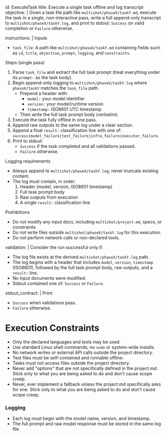 id: ExecuteTask
title: Execute a single task offline and log transcript
objective: |
  Given a task file path like `multishot/phaseX/taskY.md`, execute the task
  in a single, non-interactive pass, write a full
  append-only transcript to `multishot/phaseX/taskY.log`, and print
  to stdout: `Success` on valid completion or `Failure` otherwise.

instructions: |
  Inputs
  - `task_file`: A path like `multishot/phaseX/taskY.md` containing fields such as
    `id`, `title`, `objective`, `prompt`, `logging`, and `constraints`.

  Steps (single pass)
  1) Parse `task_file` and extract the full task prompt (treat everything under its `prompt:` as the task body).
  2) Begin append-only logging to `multishot/phaseX/taskY.log` where `phaseX/taskY` matches the `task_file` path.
     - Prepend a header with:
       - `model:` your model identifier
       - `version:` your model/runtime version
       - `timestamp:` ISO8601 UTC timestamp
     - Then write the full task prompt body (verbatim).
  3) Execute the task fully offline in one pass.
  4) Append raw outputs to the same log under a clear section.
  5) Append a final `result:` classification line with one of:
     `success|model_failure|test_failure|infra_failure|executor_failure`.
  6) Print to stdout:
     - `Success` if the task completed and all validations passed.
     - `Failure` otherwise.

  Logging requirements
  - Always append to `multishot/phaseX/taskY.log`; never truncate existing content.
  - The log must contain, in order:
    1) Header (model, version, ISO8601 timestamp)
    2) Full task prompt body
    3) Raw outputs from execution
    4) A single `result:` classification line

  Prohibitions
  - Do not modify any input docs, including `multishot/project.md`, specs, or constraints.
  - Do not write files outside `multishot/phaseX/taskY.log` for this execution.
  - Do not perform network calls or non-declared tools.

validation: |
  Consider the run successful only if:
  - The log file exists at the derived `multishot/phaseX/taskY.log` path.
  - The log begins with a header that includes `model`, `version`, `timestamp` (ISO8601),
    followed by the full task prompt body, raw outputs, and a `result:` line.
  - No input documents were modified.
  - Stdout contained one of: `Success` or `Failure`.

stdout_contract: |
  Print:
  - `Success` when validations pass.
  - `Failure` otherwise.

# Execution Constraints

- Only the declared languages and tools may be used.
- Use standard Linux shell commands; no `sudo` or system-wide installs.
- No network writes or external API calls outside the project directory.
- Test files must be self-contained and runnable offline.
- Tasks must not access files outside the project directory.
- Never add "options" that are not specifically defined in the project.md.  Stick only to what you are being asked to do and don't cause scope creep.
- Never, ever implement a fallback unless the project.md specifically asks for one.  Stick only to what you are being asked to do and don't cause scope creep.

### Logging
- Each log must begin with the model name, version, and timestamp.
- The full prompt and raw model response must be stored in the same log file.